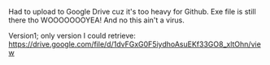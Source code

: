 Had to upload to Google Drive cuz it's too heavy for Github. Exe file is still there tho WOOOOOOOYEA! And no this ain't a virus.

Version1; only version I could retrieve:
https://drive.google.com/file/d/1dvFGxG0F5iydhoAsuEKf33GO8_xltOhn/view
